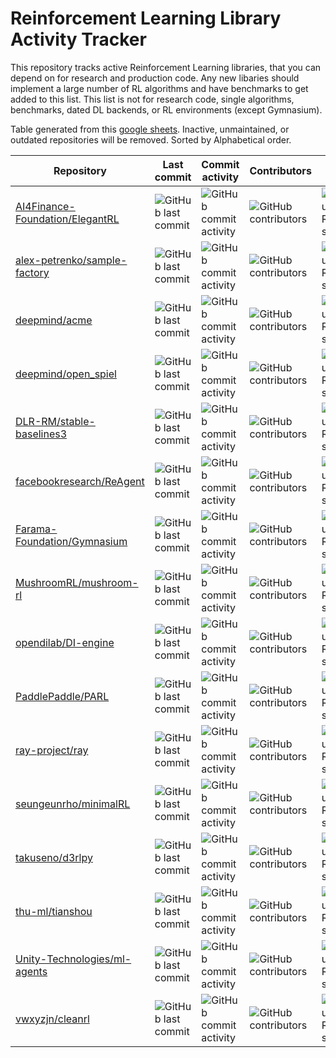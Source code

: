 # Reinforcement Learning Library Activity Tracker
This repository tracks active Reinforcement Learning libraries, that you can depend on for research and production code.
Any new libaries should implement a large number of RL algorithms and have benchmarks to get added to this list.
This list is not for research code, single algorithms, benchmarks, dated DL backends, or RL environments (except Gymnasium).

Table generated from this [google sheets](https://docs.google.com/spreadsheets/d/174W7V1W-dZAnW3mAcjZ9YIZzbfgfighcbNnsP6mMm98/edit?usp=sharing).
Inactive, unmaintained, or outdated repositories will be removed.
Sorted by Alphabetical order.

| Repository                                                                            | Last commit                                                                                      | Commit activity                                                                                            | Contributors                                                                                       | Stars                                                                                     |
|---------------------------------------------------------------------------------------|--------------------------------------------------------------------------------------------------|------------------------------------------------------------------------------------------------------------|----------------------------------------------------------------------------------------------------|-------------------------------------------------------------------------------------------|
| [AI4Finance-Foundation/ElegantRL](https://github.com/AI4Finance-Foundation/ElegantRL) | ![GitHub last commit](https://img.shields.io/github/last-commit/AI4Finance-Foundation/ElegantRL) | ![GitHub commit activity](https://img.shields.io/github/commit-activity/m/AI4Finance-Foundation/ElegantRL) | ![GitHub contributors](https://img.shields.io/github/contributors/AI4Finance-Foundation/ElegantRL) | ![GitHub Repo stars](https://img.shields.io/github/stars/AI4Finance-Foundation/ElegantRL) |
| [alex-petrenko/sample-factory](https://github.com/alex-petrenko/sample-factory)       | ![GitHub last commit](https://img.shields.io/github/last-commit/alex-petrenko/sample-factory)    | ![GitHub commit activity](https://img.shields.io/github/commit-activity/m/alex-petrenko/sample-factory)    | ![GitHub contributors](https://img.shields.io/github/contributors/alex-petrenko/sample-factory)    | ![GitHub Repo stars](https://img.shields.io/github/stars/alex-petrenko/sample-factory)    |
| [deepmind/acme](https://github.com/deepmind/acme)                                     | ![GitHub last commit](https://img.shields.io/github/last-commit/deepmind/acme)                   | ![GitHub commit activity](https://img.shields.io/github/commit-activity/m/deepmind/acme)                   | ![GitHub contributors](https://img.shields.io/github/contributors/deepmind/acme)                   | ![GitHub Repo stars](https://img.shields.io/github/stars/deepmind/acme)                   |
| [deepmind/open_spiel](https://github.com/deepmind/open_spiel)                         | ![GitHub last commit](https://img.shields.io/github/last-commit/deepmind/open_spiel)             | ![GitHub commit activity](https://img.shields.io/github/commit-activity/m/deepmind/open_spiel)             | ![GitHub contributors](https://img.shields.io/github/contributors/deepmind/open_spiel)             | ![GitHub Repo stars](https://img.shields.io/github/stars/deepmind/open_spiel)             |
| [DLR-RM/stable-baselines3](https://github.com/DLR-RM/stable-baselines3)               | ![GitHub last commit](https://img.shields.io/github/last-commit/DLR-RM/stable-baselines3)        | ![GitHub commit activity](https://img.shields.io/github/commit-activity/m/DLR-RM/stable-baselines3)        | ![GitHub contributors](https://img.shields.io/github/contributors/DLR-RM/stable-baselines3)        | ![GitHub Repo stars](https://img.shields.io/github/stars/DLR-RM/stable-baselines3)        |
| [facebookresearch/ReAgent](https://github.com/facebookresearch/ReAgent)               | ![GitHub last commit](https://img.shields.io/github/last-commit/facebookresearch/ReAgent)        | ![GitHub commit activity](https://img.shields.io/github/commit-activity/m/facebookresearch/ReAgent)        | ![GitHub contributors](https://img.shields.io/github/contributors/facebookresearch/ReAgent)        | ![GitHub Repo stars](https://img.shields.io/github/stars/facebookresearch/ReAgent)        |
| [Farama-Foundation/Gymnasium](https://github.com/Farama-Foundation/Gymnasium)         | ![GitHub last commit](https://img.shields.io/github/last-commit/Farama-Foundation/Gymnasium)     | ![GitHub commit activity](https://img.shields.io/github/commit-activity/m/Farama-Foundation/Gymnasium)     | ![GitHub contributors](https://img.shields.io/github/contributors/Farama-Foundation/Gymnasium)     | ![GitHub Repo stars](https://img.shields.io/github/stars/Farama-Foundation/Gymnasium)     |
| [MushroomRL/mushroom-rl](https://github.com/MushroomRL/mushroom-rl)                   | ![GitHub last commit](https://img.shields.io/github/last-commit/MushroomRL/mushroom-rl)          | ![GitHub commit activity](https://img.shields.io/github/commit-activity/m/MushroomRL/mushroom-rl)          | ![GitHub contributors](https://img.shields.io/github/contributors/MushroomRL/mushroom-rl)          | ![GitHub Repo stars](https://img.shields.io/github/stars/MushroomRL/mushroom-rl)          |
| [opendilab/DI-engine](https://github.com/opendilab/DI-engine)                         | ![GitHub last commit](https://img.shields.io/github/last-commit/opendilab/DI-engine)             | ![GitHub commit activity](https://img.shields.io/github/commit-activity/m/opendilab/DI-engine)             | ![GitHub contributors](https://img.shields.io/github/contributors/opendilab/DI-engine)             | ![GitHub Repo stars](https://img.shields.io/github/stars/opendilab/DI-engine)             |
| [PaddlePaddle/PARL](https://github.com/PaddlePaddle/PARL)                             | ![GitHub last commit](https://img.shields.io/github/last-commit/PaddlePaddle/PARL)               | ![GitHub commit activity](https://img.shields.io/github/commit-activity/m/PaddlePaddle/PARL)               | ![GitHub contributors](https://img.shields.io/github/contributors/PaddlePaddle/PARL)               | ![GitHub Repo stars](https://img.shields.io/github/stars/PaddlePaddle/PARL)               |
| [ray-project/ray](https://github.com/ray-project/ray)                                 | ![GitHub last commit](https://img.shields.io/github/last-commit/ray-project/ray)                 | ![GitHub commit activity](https://img.shields.io/github/commit-activity/m/ray-project/ray)                 | ![GitHub contributors](https://img.shields.io/github/contributors/ray-project/ray)                 | ![GitHub Repo stars](https://img.shields.io/github/stars/ray-project/ray)                 |
| [seungeunrho/minimalRL](https://github.com/seungeunrho/minimalRL)                     | ![GitHub last commit](https://img.shields.io/github/last-commit/seungeunrho/minimalRL)           | ![GitHub commit activity](https://img.shields.io/github/commit-activity/m/seungeunrho/minimalRL)           | ![GitHub contributors](https://img.shields.io/github/contributors/seungeunrho/minimalRL)           | ![GitHub Repo stars](https://img.shields.io/github/stars/seungeunrho/minimalRL)           |
| [takuseno/d3rlpy](https://github.com/takuseno/d3rlpy)                                 | ![GitHub last commit](https://img.shields.io/github/last-commit/takuseno/d3rlpy)                 | ![GitHub commit activity](https://img.shields.io/github/commit-activity/m/takuseno/d3rlpy)                 | ![GitHub contributors](https://img.shields.io/github/contributors/takuseno/d3rlpy)                 | ![GitHub Repo stars](https://img.shields.io/github/stars/takuseno/d3rlpy)                 |
| [thu-ml/tianshou](https://github.com/thu-ml/tianshou)                                 | ![GitHub last commit](https://img.shields.io/github/last-commit/thu-ml/tianshou)                 | ![GitHub commit activity](https://img.shields.io/github/commit-activity/m/thu-ml/tianshou)                 | ![GitHub contributors](https://img.shields.io/github/contributors/thu-ml/tianshou)                 | ![GitHub Repo stars](https://img.shields.io/github/stars/thu-ml/tianshou)                 |
| [Unity-Technologies/ml-agents](https://github.com/Unity-Technologies/ml-agents)       | ![GitHub last commit](https://img.shields.io/github/last-commit/Unity-Technologies/ml-agents)    | ![GitHub commit activity](https://img.shields.io/github/commit-activity/m/Unity-Technologies/ml-agents)    | ![GitHub contributors](https://img.shields.io/github/contributors/Unity-Technologies/ml-agents)    | ![GitHub Repo stars](https://img.shields.io/github/stars/Unity-Technologies/ml-agents)    |
| [vwxyzjn/cleanrl](https://github.com/vwxyzjn/cleanrl)                                 | ![GitHub last commit](https://img.shields.io/github/last-commit/vwxyzjn/cleanrl)                 | ![GitHub commit activity](https://img.shields.io/github/commit-activity/m/vwxyzjn/cleanrl)                 | ![GitHub contributors](https://img.shields.io/github/contributors/vwxyzjn/cleanrl)                 | ![GitHub Repo stars](https://img.shields.io/github/stars/vwxyzjn/cleanrl)                 |
